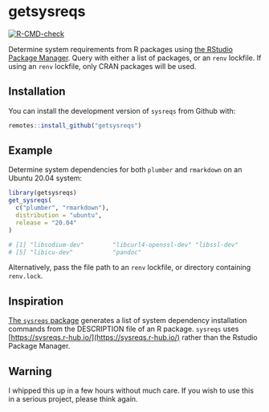 
# getsysreqs

<!-- badges: start -->
[![R-CMD-check](https://github.com/mdneuzerling/getsysreqs/workflows/R-CMD-check/badge.svg)](https://github.com/mdneuzerling/getsysreqs/actions)
<!-- badges: end -->

Determine system requirements from R packages using [the RStudio Package Manager](https://packagemanager.rstudio.com/__api__/swagger/index.html). Query with either a list of packages, or an `renv` lockfile. If using an `renv`  lockfile, only CRAN packages will be used.

## Installation

You can install the development version of `sysreqs` from Github with:

``` r
remotes::install_github("getsysreqs")
```

## Example

Determine system dependencies for both `plumber` and `rmarkdown` on an Ubuntu 20.04 system:

``` r
library(getsysreqs)
get_sysreqs(
  c("plumber", "rmarkdown"),
  distribution = "ubuntu",
  release = "20.04"
)

# [1] "libsodium-dev"        "libcurl4-openssl-dev" "libssl-dev"           "make"                
# [5] "libicu-dev"           "pandoc" 
```

Alternatively, pass the file path to an `renv` lockfile, or directory containing `renv.lock`.

## Inspiration

[The `sysreqs` package](https://github.com/r-hub/sysreqs) generates a list of system dependency installation commands from the DESCRIPTION file of an R package. `sysreqs` uses [https://sysreqs.r-hub.io/](https://sysreqs.r-hub.io/) rather than the Rstudio Package Manager.

## Warning

I whipped this up in a few hours without much care. If you wish to use this in a serious project, please think again.
